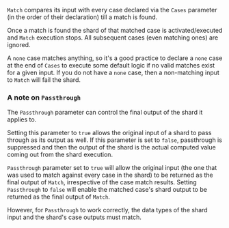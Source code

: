 `Match` compares its input with every case declared via the `Cases` parameter (in the order of their declaration) till a match is found.

Once a match is found the shard of that matched case is activated/executed and `Match` execution stops. All subsequent cases (even matching ones) are ignored.

A `none` case matches anything, so it's a good practice to declare a `none` case at the end of `Cases` to execute some default logic if no valid matches exist for a given input. If you do not have a `none` case, then a non-matching input to `Match` will fail the shard.

### A note on `Passthrough` ###

The `Passthrough` parameter can control the final output of the shard it applies to.

Setting this parameter to `true` allows the original input of a shard to pass through as its output as well. If this parameter is set to `false`, passthrough is suppressed and then the output of the shard is the actual computed value coming out from the shard execution.

`Passthrough` parameter set to `true` will allow the original input (the one that was used to match against every case in the shard) to be returned as the final output of `Match`, irrespective of the case match results. Setting `Passthrough` to `false` will enable the matched case's shard output to be returned as the final output of `Match`.

However, for `Passthrough` to work correctly, the data types of the shard input and the shard's case outputs must match.
